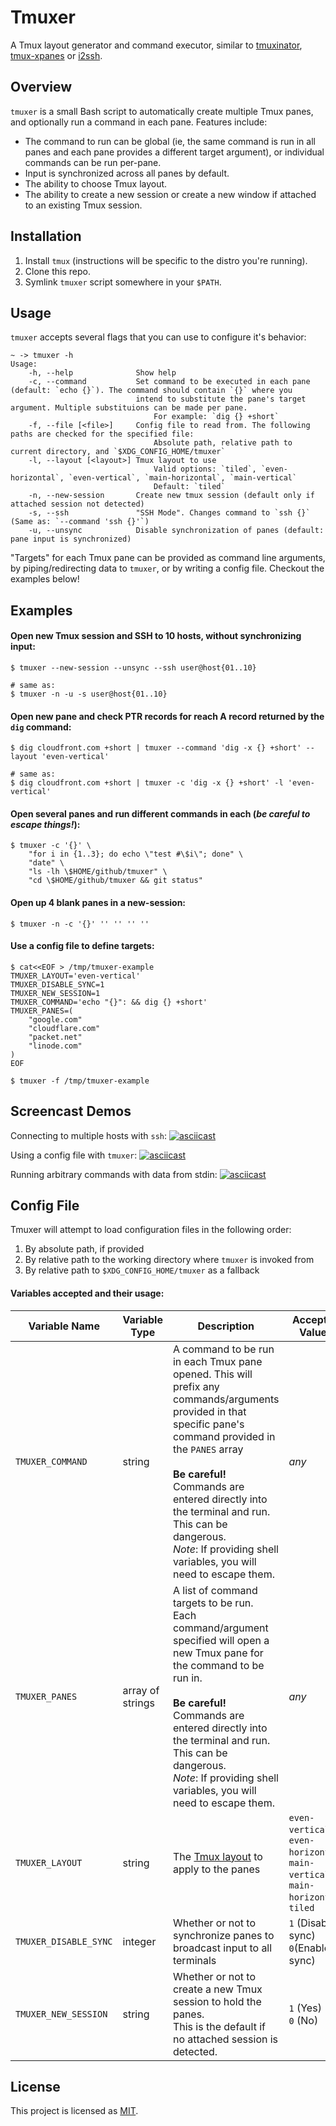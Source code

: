 # Tmuxer
A Tmux layout generator and command executor, similar to [tmuxinator](https://github.com/tmuxinator/tmuxinator), [tmux-xpanes](https://github.com/greymd/tmux-xpanes) or [i2ssh](https://github.com/mbruggmann/i2ssh).

## Overview
`tmuxer` is a small Bash script to automatically create multiple Tmux panes, and optionally run a command in each pane. Features include:

- The command to run can be global (ie, the same command is run in all panes and each pane provides a different target argument), or individual commands can be run per-pane.
- Input is synchronized across all panes by default.
- The ability to choose Tmux layout.
- The ability to create a new session or create a new window if attached to an existing Tmux session.

## Installation
1. Install `tmux` (instructions will be specific to the distro you're running).
2. Clone this repo.
3. Symlink `tmuxer` script somewhere in your `$PATH`.

## Usage
`tmuxer` accepts several flags that you can use to configure it's behavior:

```
~ -> tmuxer -h
Usage:
    -h, --help              Show help
    -c, --command           Set command to be executed in each pane (default: `echo {}`). The command should contain `{}` where you
                            intend to substitute the pane's target argument. Multiple substituions can be made per pane.
                                For example: `dig {} +short`
    -f, --file [<file>]     Config file to read from. The following paths are checked for the specified file:
                                Absolute path, relative path to current directory, and `$XDG_CONFIG_HOME/tmuxer`
    -l, --layout [<layout>] Tmux layout to use
                                Valid options: `tiled`, `even-horizontal`, `even-vertical`, `main-horizontal`, `main-vertical`
                                Default: `tiled`
    -n, --new-session       Create new tmux session (default only if attached session not detected)
    -s, --ssh               "SSH Mode". Changes command to `ssh {}` (Same as: `--command 'ssh {}'`)
    -u, --unsync            Disable synchronization of panes (default: pane input is synchronized)
```

"Targets" for each Tmux pane can be provided as command line arguments, by piping/redirecting data to `tmuxer`, or by writing a config file. Checkout the examples below!

## Examples

#### Open new Tmux session and SSH to 10 hosts, without synchronizing input:
```shell
$ tmuxer --new-session --unsync --ssh user@host{01..10}

# same as:
$ tmuxer -n -u -s user@host{01..10}
```

#### Open new pane and check PTR records for reach A record returned by the `dig` command:
```shell
$ dig cloudfront.com +short | tmuxer --command 'dig -x {} +short' --layout 'even-vertical'

# same as:
$ dig cloudfront.com +short | tmuxer -c 'dig -x {} +short' -l 'even-vertical'
```

#### Open several panes and run different commands in each (_be careful to escape things!_):
```shell
$ tmuxer -c '{}' \
    "for i in {1..3}; do echo \"test #\$i\"; done" \
    "date" \
    "ls -lh \$HOME/github/tmuxer" \
    "cd \$HOME/github/tmuxer && git status"
```

#### Open up 4 blank panes in a new-session:
```shell
$ tmuxer -n -c '{}' '' '' '' ''
```

#### Use a config file to define targets:
```shell
$ cat<<EOF > /tmp/tmuxer-example
TMUXER_LAYOUT='even-vertical'
TMUXER_DISABLE_SYNC=1
TMUXER_NEW_SESSION=1
TMUXER_COMMAND='echo "{}": && dig {} +short'
TMUXER_PANES=(
    "google.com"
    "cloudflare.com"
    "packet.net"
    "linode.com"
)
EOF

$ tmuxer -f /tmp/tmuxer-example
```

## Screencast Demos

Connecting to multiple hosts with `ssh`:
[![asciicast](https://asciinema.org/a/xP4HphFxGqzrtusVSxodVX9IV.svg)](https://asciinema.org/a/xP4HphFxGqzrtusVSxodVX9IV)

Using a config file with `tmuxer`:
[![asciicast](https://asciinema.org/a/IAqOAHDJAkqPqAMmccdKFEVdY.svg)](https://asciinema.org/a/IAqOAHDJAkqPqAMmccdKFEVdY)

Running arbitrary commands with data from stdin:
[![asciicast](https://asciinema.org/a/3tlGDk6BVhwMUoNFsWUzbBXiE.svg)](https://asciinema.org/a/3tlGDk6BVhwMUoNFsWUzbBXiE)

## Config File

Tmuxer will attempt to load configuration files in the following order:
1. By absolute path, if provided
2. By relative path to the working directory where `tmuxer` is invoked from
3. By relative path to `$XDG_CONFIG_HOME/tmuxer` as a fallback

#### Variables accepted and their usage:

| Variable Name | Variable Type | Description | Accepted Values | Default Value |
| --- | --- | --- | --- | --- |
| `TMUXER_COMMAND` | string | A command to be run in each Tmux pane opened. This will prefix any commands/arguments provided in that specific pane's command provided in the `PANES` array <br><br>**Be careful!** Commands are entered directly into the terminal and run. This can be dangerous. <br>*Note*: If providing shell variables, you will need to escape them. | _any_ | _empty string_ |
| `TMUXER_PANES` | array of strings | A list of command targets to be run. Each command/argument specified will open a new Tmux pane for the command to be run in. <br><br>**Be careful!** Commands are entered directly into the terminal and run. This can be dangerous. <br>*Note*: If providing shell variables, you will need to escape them.  | _any_ | _empty array_ |
| `TMUXER_LAYOUT` | string | The [Tmux layout](https://leanpub.com/the-tao-of-tmux/read#window-layouts) to apply to the panes | `even-vertical`, `even-horizontal`, `main-vertical`, `main-horizontal`, `tiled` | `tiled` |
| `TMUXER_DISABLE_SYNC` | integer | Whether or not to synchronize panes to broadcast input to all terminals | `1` (Disable sync)<br>`0`(Enable sync) | `0` |
| `TMUXER_NEW_SESSION` | string | Whether or not to create a new Tmux session to hold the panes.<br>This is the default if no attached session is detected. | `1` (Yes) <br>`0` (No) | `0`<br>(unless no attached session detected) |

## License
This project is licensed as [MIT](LICENSE).
